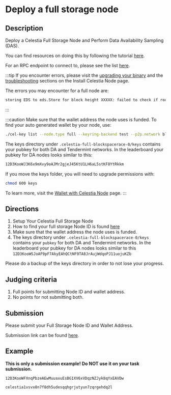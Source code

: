 # Deploy a full storage node

## Description

Deploy a Celestia Full Storage Node and Perform Data Availability
Sampling (DAS).

You can find resources on doing this by following the
tutorial [here](https://docs.celestia.org/nodes/full-storage-node).

For an RPC endpoint to connect to, please see the list [here](https://docs.celestia.org/nodes/blockspace-race/#rpc-endpoints).

:::tip
If you encounter errors, please visit the [upgrading your binary](../nodes/celestia-node.mdx#upgrading-your-binary)
and the [troubleshooting](../nodes/celestia-node.mdx#troubleshooting)
sections on the Install Celestia Node page.

The errors you may encounter for a full node are:

```bash
storing EDS to eds.Store for block height XXXXX: failed to check if root already exists in index: failed to acquire reader of mount on initialization: mount fetch failed: open /home/avril14th/.celestia-bridge-blockspacerace-0/transients/transient-B82CC0ED0F163D0BB3604A176B650D3E83A47D68505362CC54EAEE4ABCF84DA9.partial: too many open files
```

:::

:::caution
Make sure that the wallet address the node uses is funded.
To find your auto generated wallet by your node, use:

```bash
./cel-key list --node.type full --keyring-backend test --p2p.network blockspacerace
```

The keys directory under
`.celestia-full-blockspacerace-0/keys`
contains your pubkey for both DA and Tendermint networks.
In the leaderboard your pubkey for DA nodes looks similar to this:

```bash
12D3KooWJ3K6x9mXvy9oAJMr2gjeJ45KtU1LH6aL5stKF8YtRkkm
```

If you move the keys folder, you will need to upgrade permissions with:

```bash
chmod 600 keys
```

To learn more, visit the
[Wallet with Celestia Node](../../developers/celestia-node-key/) page.
:::

## Directions

1. Setup Your Celestia Full Storage Node
2. How to find your full storage Node ID is found
  [here](https://docs.celestia.org/developers/node-gateway-docs/#post-p2pinfo)
3. Make sure that the wallet address the node uses is funded.
4. The keys directory under `.celestia-full-blockspacerace-0/keys`
  contains your `pubkey` for both DA and Tendermint networks. In the
  leaderboard your pubkey for DA nodes looks similar to this
  `12D3KooWSJoAF9pF7AkyEAhQCtNF9TA8JrAujWdqoPJ11uojuKZb`

Please do a backup of the keys directory in order to not lose your progress.

## Judging criteria

1. Full points for submitting Node ID and wallet address.
2. No points for not submitting both.

## Submission

Please submit your Full Storage Node ID and Wallet Address.

Submission link can be found [here](https://celestia.knack.com/theblockspacerace#testnet-portal).

## Example

**This is only a submission example! Do NOT use it on your task submission.**

`12D3KooWFXnqPbzeAEwMuuaxuEsBG1XV6xVDqzNZJyk8qYxEAVDw`

`celestia1vsvx8n7f8dh5udesqqhgrjutyun7zqrgehdq2l`
